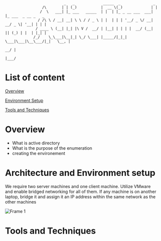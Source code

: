 
                               _   _             _____  _               _                    
                     /\       | | (_)           |  __ \(_)             | |                   
                    /  \   ___| |_ ___   _____  | |  | |_ _ __ ___  ___| |_ ___  _ __ _   _  
                   / /\ \ / __| __| \ \ / / _ \ | |  | | | '__/ _ \/ __| __/ _ \| '__| | | | 
                  / ____ \ (__| |_| |\ V /  __/ | |__| | | | |  __/ (__| || (_) | |  | |_| | 
                 /_/    \_\___|\__|_| \_/ \___| |_____/|_|_|  \___|\___|\__\___/|_|   \__, | 
                                                                                       __/ | 
                                                                                      |___/  
                     




# List of content 

[Overview](#overview)

[Environment Setup](#architecture-and-environment-setup)

[Tools and Techniques](#tools-and-techniques)

# Overview   

 * What is active directory
 * What is the purpose of the enumeration
 * creating the environement 

# Architecture and Environment setup

We require two server machines and one client machine. Utilize VMware and enable bridged networking for all of them. If any machine is on another laptop, bridge it and assign it an IP address within the same network as the other machines

![Frame 1](https://github.com/Nirsen/Active-Directory-Enumeration/assets/88287290/c65ec16a-3316-40a6-b054-d1f739e73f6b)

# Tools and Techniques  





